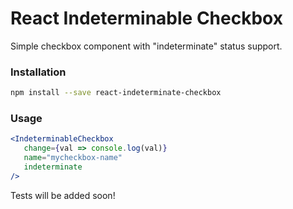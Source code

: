 # React Indeterminable Checkbox

Simple checkbox component with "indeterminate" status support.

### Installation

```bash
npm install --save react-indeterminate-checkbox
```

### Usage

```jsx
<IndeterminableCheckbox
   change={val => console.log(val)}
   name="mycheckbox-name"
   indeterminate
/>
```

Tests will be added soon!